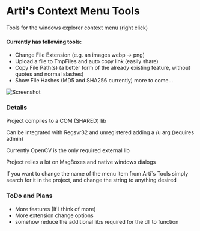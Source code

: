 ﻿# Arti's Context Menu Tools

Tools for the windows explorer context menu (right click)

#### Currently has following tools:
- Change File Extension (e.g. an images webp -> png)
- Upload a file to TmpFiles and auto copy link (easily share)
- Copy File Path(s) (a better form of the already existing feature, without quotes and normal slashes)
- Show File Hashes (MD5 and SHA256 currently)
  more to come...
  
![Screenshot](https://github.com/user-attachments/assets/c411e8e6-bbca-4798-9f6b-845f28a78017)


### Details
Project compiles to a COM (SHARED) lib

Can be integrated with Regsvr32 <dllname> and unregistered adding a /u arg (requires admin)

Currently OpenCV is the only required  external lib

Project relies a lot on MsgBoxes and native windows dialogs

If you want to change the name of the menu item from Arti`s Tools simply search for it in the project, and change the string to anything desired

### ToDo and Plans
- More features (If I think of more)
- More extension change options
- somehow reduce the additional libs required for the dll to function


